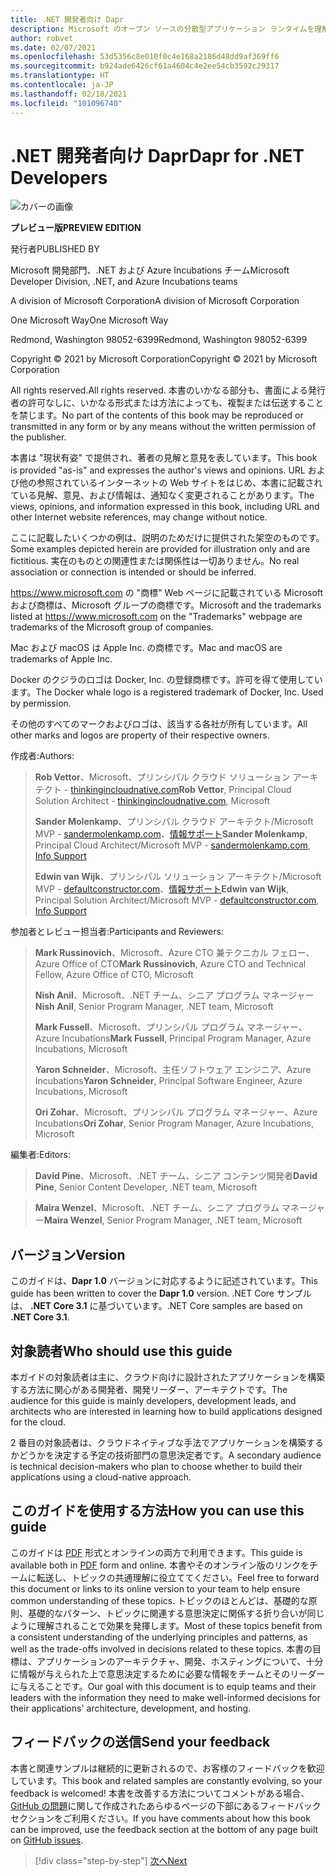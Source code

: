 ```yaml
---
title: .NET 開発者向け Dapr
description: Microsoft のオープン ソースの分散型アプリケーション ランタイムを理解し、最大限に活用するための .NET 開発者向けガイドです。
author: robvet
ms.date: 02/07/2021
ms.openlocfilehash: 53d5356c8e010f0c4e168a2186d48dd9af369ff6
ms.sourcegitcommit: b924ade6426cf61a4604c4e2ee54cb3592c29317
ms.translationtype: HT
ms.contentlocale: ja-JP
ms.lasthandoff: 02/18/2021
ms.locfileid: "101096740"
---
```

# <a name="dapr-for-net-developers"></a><span data-ttu-id="e7242-103">.NET 開発者向け Dapr</span><span class="sxs-lookup"><span data-stu-id="e7242-103">Dapr for .NET Developers</span></span>

![カバーの画像](./media/cover.png)

<span data-ttu-id="e7242-105">**プレビュー版**</span><span class="sxs-lookup"><span data-stu-id="e7242-105">**PREVIEW EDITION**</span></span>

<span data-ttu-id="e7242-106">発行者</span><span class="sxs-lookup"><span data-stu-id="e7242-106">PUBLISHED BY</span></span>

<span data-ttu-id="e7242-107">Microsoft 開発部門、.NET および Azure Incubations チーム</span><span class="sxs-lookup"><span data-stu-id="e7242-107">Microsoft Developer Division, .NET, and Azure Incubations teams</span></span>

<span data-ttu-id="e7242-108">A division of Microsoft Corporation</span><span class="sxs-lookup"><span data-stu-id="e7242-108">A division of Microsoft Corporation</span></span>

<span data-ttu-id="e7242-109">One Microsoft Way</span><span class="sxs-lookup"><span data-stu-id="e7242-109">One Microsoft Way</span></span>

<span data-ttu-id="e7242-110">Redmond, Washington 98052-6399</span><span class="sxs-lookup"><span data-stu-id="e7242-110">Redmond, Washington 98052-6399</span></span>

<span data-ttu-id="e7242-111">Copyright &copy; 2021 by Microsoft Corporation</span><span class="sxs-lookup"><span data-stu-id="e7242-111">Copyright &copy; 2021 by Microsoft Corporation</span></span>

<span data-ttu-id="e7242-112">All rights reserved.</span><span class="sxs-lookup"><span data-stu-id="e7242-112">All rights reserved.</span></span> <span data-ttu-id="e7242-113">本書のいかなる部分も、書面による発行者の許可なしに、いかなる形式または方法によっても、複製または伝送することを禁じます。</span><span class="sxs-lookup"><span data-stu-id="e7242-113">No part of the contents of this book may be reproduced or transmitted in any form or by any means without the written permission of the publisher.</span></span>

<span data-ttu-id="e7242-114">本書は "現状有姿" で提供され、著者の見解と意見を表しています。</span><span class="sxs-lookup"><span data-stu-id="e7242-114">This book is provided "as-is" and expresses the author's views and opinions.</span></span> <span data-ttu-id="e7242-115">URL および他の参照されているインターネットの Web サイトをはじめ、本書に記載されている見解、意見、および情報は、通知なく変更されることがあります。</span><span class="sxs-lookup"><span data-stu-id="e7242-115">The views, opinions, and information expressed in this book, including URL and other Internet website references, may change without notice.</span></span>

<span data-ttu-id="e7242-116">ここに記載したいくつかの例は、説明のためだけに提供された架空のものです。</span><span class="sxs-lookup"><span data-stu-id="e7242-116">Some examples depicted herein are provided for illustration only and are fictitious.</span></span> <span data-ttu-id="e7242-117">実在のものとの関連性または関係性は一切ありません。</span><span class="sxs-lookup"><span data-stu-id="e7242-117">No real association or connection is intended or should be inferred.</span></span>

<span data-ttu-id="e7242-118"><https://www.microsoft.com> の "商標" Web ページに記載されている Microsoft および商標は、Microsoft グループの商標です。</span><span class="sxs-lookup"><span data-stu-id="e7242-118">Microsoft and the trademarks listed at <https://www.microsoft.com> on the "Trademarks" webpage are trademarks of the Microsoft group of companies.</span></span>

<span data-ttu-id="e7242-119">Mac および macOS は Apple Inc. の商標です。</span><span class="sxs-lookup"><span data-stu-id="e7242-119">Mac and macOS are trademarks of Apple Inc.</span></span>

<span data-ttu-id="e7242-120">Docker のクジラのロゴは Docker, Inc. の登録商標です。許可を得て使用しています。</span><span class="sxs-lookup"><span data-stu-id="e7242-120">The Docker whale logo is a registered trademark of Docker, Inc. Used by permission.</span></span>

<span data-ttu-id="e7242-121">その他のすべてのマークおよびロゴは、該当する各社が所有しています。</span><span class="sxs-lookup"><span data-stu-id="e7242-121">All other marks and logos are property of their respective owners.</span></span>

<span data-ttu-id="e7242-122">作成者:</span><span class="sxs-lookup"><span data-stu-id="e7242-122">Authors:</span></span>

> <span data-ttu-id="e7242-123">**Rob Vettor**、Microsoft、プリンシパル クラウド ソリューション アーキテクト - [thinkingincloudnative.com](https://thinkingincloudnative.com/about/)</span><span class="sxs-lookup"><span data-stu-id="e7242-123">**Rob Vettor**, Principal Cloud Solution Architect - [thinkingincloudnative.com](https://thinkingincloudnative.com/about/), Microsoft</span></span>
>
> <span data-ttu-id="e7242-124">**Sander Molenkamp**、プリンシパル クラウド アーキテクト/Microsoft MVP - [sandermolenkamp.com](https://www.sandermolenkamp.com)、[情報サポート](https://www.infosupport.com/en/)</span><span class="sxs-lookup"><span data-stu-id="e7242-124">**Sander Molenkamp**, Principal Cloud Architect/Microsoft MVP - [sandermolenkamp.com](https://www.sandermolenkamp.com), [Info Support](https://www.infosupport.com/en/)</span></span>
>
> <span data-ttu-id="e7242-125">**Edwin van Wijk**、プリンシパル ソリューション アーキテクト/Microsoft MVP - [defaultconstructor.com](https://defaultconstructor.com)、[情報サポート](https://www.infosupport.com/en/)</span><span class="sxs-lookup"><span data-stu-id="e7242-125">**Edwin van Wijk**, Principal Solution Architect/Microsoft MVP - [defaultconstructor.com](https://defaultconstructor.com), [Info Support](https://www.infosupport.com/en/)</span></span>

<span data-ttu-id="e7242-126">参加者とレビュー担当者:</span><span class="sxs-lookup"><span data-stu-id="e7242-126">Participants and Reviewers:</span></span>

> <span data-ttu-id="e7242-127">**Mark Russinovich**、Microsoft、Azure CTO 兼テクニカル フェロー、Azure Office of CTO</span><span class="sxs-lookup"><span data-stu-id="e7242-127">**Mark Russinovich**, Azure CTO and Technical Fellow, Azure Office of CTO, Microsoft</span></span>
>
> <span data-ttu-id="e7242-128">**Nish Anil**、Microsoft、.NET チーム、シニア プログラム マネージャー</span><span class="sxs-lookup"><span data-stu-id="e7242-128">**Nish Anil**, Senior Program Manager, .NET team, Microsoft</span></span>
>
> <span data-ttu-id="e7242-129">**Mark Fussell**、Microsoft、プリンシパル プログラム マネージャー、Azure Incubations</span><span class="sxs-lookup"><span data-stu-id="e7242-129">**Mark Fussell**, Principal Program Manager, Azure Incubations, Microsoft</span></span>
>
> <span data-ttu-id="e7242-130">**Yaron Schneider**、Microsoft、主任ソフトウェア エンジニア、Azure Incubations</span><span class="sxs-lookup"><span data-stu-id="e7242-130">**Yaron Schneider**, Principal Software Engineer, Azure Incubations, Microsoft</span></span>
>
> <span data-ttu-id="e7242-131">**Ori Zohar**、Microsoft、プリンシパル プログラム マネージャー、Azure Incubations</span><span class="sxs-lookup"><span data-stu-id="e7242-131">**Ori Zohar**, Senior Program Manager, Azure Incubations, Microsoft</span></span>

<span data-ttu-id="e7242-132">編集者:</span><span class="sxs-lookup"><span data-stu-id="e7242-132">Editors:</span></span>

> <span data-ttu-id="e7242-133">**David Pine**、Microsoft、.NET チーム、シニア コンテンツ開発者</span><span class="sxs-lookup"><span data-stu-id="e7242-133">**David Pine**, Senior Content Developer, .NET team, Microsoft</span></span>

> <span data-ttu-id="e7242-134">**Maira Wenzel**、Microsoft、.NET チーム、シニア プログラム マネージャー</span><span class="sxs-lookup"><span data-stu-id="e7242-134">**Maira Wenzel**, Senior Program Manager, .NET team, Microsoft</span></span>

## <a name="version"></a><span data-ttu-id="e7242-135">バージョン</span><span class="sxs-lookup"><span data-stu-id="e7242-135">Version</span></span>

<span data-ttu-id="e7242-136">このガイドは、**Dapr 1.0** バージョンに対応するように記述されています。</span><span class="sxs-lookup"><span data-stu-id="e7242-136">This guide has been written to cover the **Dapr 1.0** version.</span></span> <span data-ttu-id="e7242-137">.NET Core サンプルは、 **.NET Core 3.1** に基づいています。</span><span class="sxs-lookup"><span data-stu-id="e7242-137">.NET Core samples are based on **.NET Core 3.1**.</span></span>

## <a name="who-should-use-this-guide"></a><span data-ttu-id="e7242-138">対象読者</span><span class="sxs-lookup"><span data-stu-id="e7242-138">Who should use this guide</span></span>

<span data-ttu-id="e7242-139">本ガイドの対象読者は主に、クラウド向けに設計されたアプリケーションを構築する方法に関心がある開発者、開発リーダー、アーキテクトです。</span><span class="sxs-lookup"><span data-stu-id="e7242-139">The audience for this guide is mainly developers, development leads, and architects who are interested in learning how to build applications designed for the cloud.</span></span>

<span data-ttu-id="e7242-140">2 番目の対象読者は、クラウドネイティブな手法でアプリケーションを構築するかどうかを決定する予定の技術部門の意思決定者です。</span><span class="sxs-lookup"><span data-stu-id="e7242-140">A secondary audience is technical decision-makers who plan to choose whether to build their applications using a cloud-native approach.</span></span>

## <a name="how-you-can-use-this-guide"></a><span data-ttu-id="e7242-141">このガイドを使用する方法</span><span class="sxs-lookup"><span data-stu-id="e7242-141">How you can use this guide</span></span>

<span data-ttu-id="e7242-142">このガイドは [PDF](https://aka.ms/dapr-ebook) 形式とオンラインの両方で利用できます。</span><span class="sxs-lookup"><span data-stu-id="e7242-142">This guide is available both in [PDF](https://aka.ms/dapr-ebook) form and online.</span></span> <span data-ttu-id="e7242-143">本書やそのオンライン版のリンクをチームに転送し、トピックの共通理解に役立ててください。</span><span class="sxs-lookup"><span data-stu-id="e7242-143">Feel free to forward this document or links to its online version to your team to help ensure common understanding of these topics.</span></span> <span data-ttu-id="e7242-144">トピックのほとんどは、基礎的な原則、基礎的なパターン、トピックに関連する意思決定に関係する折り合いが同じように理解されることで効果を発揮します。</span><span class="sxs-lookup"><span data-stu-id="e7242-144">Most of these topics benefit from a consistent understanding of the underlying principles and patterns, as well as the trade-offs involved in decisions related to these topics.</span></span> <span data-ttu-id="e7242-145">本書の目標は、アプリケーションのアーキテクチャ、開発、ホスティングについて、十分に情報が与えられた上で意思決定するために必要な情報をチームとそのリーダーに与えることです。</span><span class="sxs-lookup"><span data-stu-id="e7242-145">Our goal with this document is to equip teams and their leaders with the information they need to make well-informed decisions for their applications' architecture, development, and hosting.</span></span>

## <a name="send-your-feedback"></a><span data-ttu-id="e7242-146">フィードバックの送信</span><span class="sxs-lookup"><span data-stu-id="e7242-146">Send your feedback</span></span>

<span data-ttu-id="e7242-147">本書と関連サンプルは継続的に更新されるので、お客様のフィードバックを歓迎しています。</span><span class="sxs-lookup"><span data-stu-id="e7242-147">This book and related samples are constantly evolving, so your feedback is welcomed!</span></span> <span data-ttu-id="e7242-148">本書を改善する方法についてコメントがある場合、[GitHub の問題](https://github.com/dotnet/docs/issues)に関して作成されたあらゆるページの下部にあるフィードバック セクションをご利用ください。</span><span class="sxs-lookup"><span data-stu-id="e7242-148">If you have comments about how this book can be improved, use the feedback section at the bottom of any page built on [GitHub issues](https://github.com/dotnet/docs/issues).</span></span>

>[!div class="step-by-step"]
>[<span data-ttu-id="e7242-149">次へ</span><span class="sxs-lookup"><span data-stu-id="e7242-149">Next</span></span>](foreword.md)
